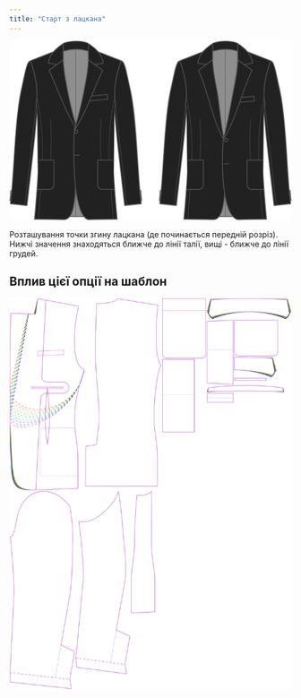 ```yaml
---
title: "Старт з лацкана"
---
```


![Початок з лацкана](lapelstart.svg)

Розташування точки згину лацкана (де починається передній розріз). Нижчі значення знаходяться ближче до лінії талії, вищі - ближче до лінії грудей.

## Вплив цієї опції на шаблон

![На цьому зображенні показано вплив цієї опції шляхом накладання декількох варіантів, які мають різне значення для цієї опції](jaeger_lapelstart_sample.svg "Вплив цієї опції на шаблон")
